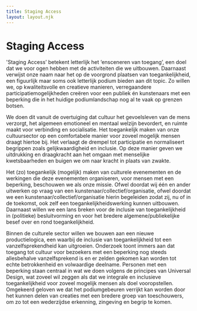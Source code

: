 ```yaml
---
title: Staging Access
layout: layout.njk
---
```


# Staging Access

'Staging Access’ betekent letterlijk het ‘ensceneren van toegang’, een doel dat we voor ogen hebben met de activiteiten die we uitbouwen. Daarnaast verwijst onze naam naar het op de voorgrond plaatsen van toegankelijkheid, een figuurlijk maar soms ook letterlijk podium bieden aan dit topic. Zo willen we, op kwaliteitsvolle en creatieve manieren, verregaandere participatiemogelijkheden creëren voor een publiek én kunstenaars met een beperking die in het huidige podiumlandschap nog al te vaak op grenzen botsen.

We doen dit vanuit de overtuiging dat cultuur het gevoelsleven van de mens verzorgt, het algemeen emotioneel en mentaal welzijn bevordert, en ruimte maakt voor verbinding en socialisatie. Het toegankelijk maken van onze cultuursector op een comfortabele manier voor zoveel mogelijk mensen draagt hiertoe bij. Het verlaagt de drempel tot participatie en normaliseert begrippen zoals gelijkwaardigheid en inclusie. Op deze manier geven we uitdrukking en draagkracht aan het omgaan met menselijke kwetsbaarheden en buigen we om naar kracht in plaats van zwakte.

Het (zo) toegankelijk (mogelijk) maken van culturele evenementen en de werkingen die deze evenementen organiseren, voor mensen met een beperking, beschouwen we als onze missie. Ofwel doordat wij één en ander uitwerken op vraag van een kunstenaar/collectief/organisatie, ofwel doordat we een kunstenaar/collectief/organisatie hierin begeleiden zodat zij, nu of in de toekomst, ook zelf een toegankelijkheidswerking kunnen uitbouwen. Daarnaast willen we een lans breken voor de inclusie van toegankelijkheid in (politieke) besluitvorming en voor het bredere algemene/publiekelijke besef over en rond toegankelijkheid.

Binnen de culturele sector willen we bouwen aan een nieuwe productielogica, een waarbij de inclusie van toegankelijkheid tot een vanzelfsprekendheid kan uitgroeien. Onderzoek toont immers aan dat toegang tot cultuur voor bezoekers met een beperking nog steeds allesbehalve vanzelfsprekend is en er zelden gekomen kan worden tot echte betrokkenheid en volwaardige deelname. Personen met een beperking staan centraal in wat we doen volgens de principes van Universal Design, wat zoveel wil zeggen als dat we integrale en inclusieve toegankelijkheid voor zoveel mogelijk mensen als doel vooropstellen. Omgekeerd geloven we dat het podiumgebeuren verrijkt kan worden door het kunnen delen van creaties met een bredere groep van toeschouwers, om zo tot een wederzijdse erkenning, zingeving en begrip te komen.
